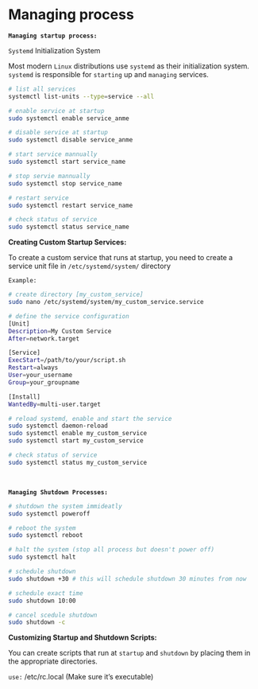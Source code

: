 # Managing process

**`Managing startup process:`**

`Systemd` Initialization System

Most modern `Linux` distributions use `systemd` as their initialization system. `systemd` is responsible for `starting` up and `managing` services.

```sh
# list all services
systemctl list-units --type=service --all

# enable service at startup
sudo systemctl enable service_anme

# disable service at startup
sudo systemctl disable service_anme

# start service mannually
sudo systemctl start service_name

# stop servie mannually
sudo systemctl stop service_name

# restart service
sudo systemctl restart service_name

# check status of service
sudo systemctl status service_name
```

**Creating Custom Startup Services:**

To create a custom service that runs at startup, you need to create a service unit file in `/etc/systemd/system/` directory

`Example:`

```sh
# create directory [my_custom_service]
sudo nano /etc/systemd/system/my_custom_service.service

# define the service configuration
[Unit]
Description=My Custom Service
After=network.target

[Service]
ExecStart=/path/to/your/script.sh
Restart=always
User=your_username
Group=your_groupname

[Install]
WantedBy=multi-user.target

# reload systemd, enable and start the service
sudo systemctl daemon-reload
sudo systemctl enable my_custom_service
sudo systemctl start my_custom_service

# check status of service
sudo systemctl status my_custom_service
```

<br/>

**`Managing Shutdown Processes:`**

```sh
# shutdown the system immideatly
sudo systemctl poweroff

# reboot the system
sudo systemctl reboot

# halt the system (stop all process but doesn't power off)
sudo systemctl halt

# schedule shutdown
sudo shutdown +30 # this will schedule shutdown 30 minutes from now

# schedule exact time
sudo shutdown 10:00

# cancel scedule shutdown
sudo shutdown -c
```

**Customizing Startup and Shutdown Scripts:**

You can create scripts that run at `startup` and `shutdown` by placing them in the appropriate directories.

`use:` /etc/rc.local (Make sure it’s executable)
